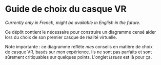 # Guide de choix du casque VR

_Currently only in French, might be available in English in the future._

Ce dépôt contient le nécessaire pour construire un diagramme censé aider lors du choix de son premier casque de réalité virtuelle.

Note importante : ce diagramme reflète _mes_ conseils en matière de choix de casque VR, basés sur _mon_ expérience. Ils ne sont pas parfaits et sont sûrement critiquables sur quelques points. L'onglet _Issues_ est là pour ça.

